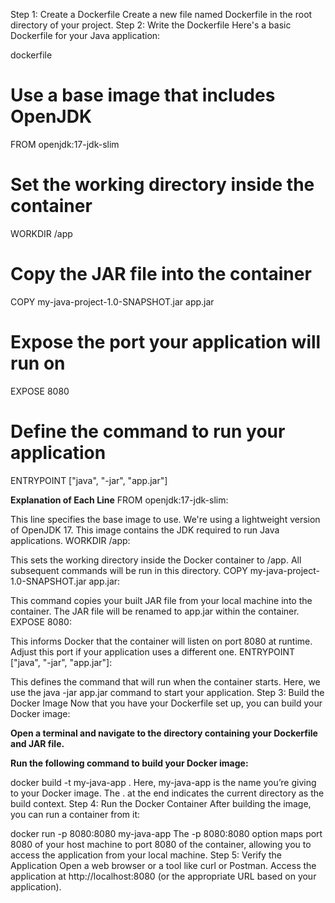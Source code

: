 Step 1: Create a Dockerfile
Create a new file named Dockerfile in the root directory of your project.
Step 2: Write the Dockerfile
Here's a basic Dockerfile for your Java application:

dockerfile

# Use a base image that includes OpenJDK
FROM openjdk:17-jdk-slim

# Set the working directory inside the container
WORKDIR /app

# Copy the JAR file into the container
COPY my-java-project-1.0-SNAPSHOT.jar app.jar

# Expose the port your application will run on
EXPOSE 8080

# Define the command to run your application
ENTRYPOINT ["java", "-jar", "app.jar"]

**Explanation of Each Line**
FROM openjdk:17-jdk-slim:

This line specifies the base image to use. We're using a lightweight version of OpenJDK 17. This image contains the JDK required to run Java applications.
WORKDIR /app:

This sets the working directory inside the Docker container to /app. All subsequent commands will be run in this directory.
COPY my-java-project-1.0-SNAPSHOT.jar app.jar:

This command copies your built JAR file from your local machine into the container. The JAR file will be renamed to app.jar within the container.
EXPOSE 8080:

This informs Docker that the container will listen on port 8080 at runtime. Adjust this port if your application uses a different one.
ENTRYPOINT ["java", "-jar", "app.jar"]:

This defines the command that will run when the container starts. Here, we use the java -jar app.jar command to start your application.
Step 3: Build the Docker Image
Now that you have your Dockerfile set up, you can build your Docker image:

**Open a terminal and navigate to the directory containing your Dockerfile and JAR file.**

**Run the following command to build your Docker image:**

docker build -t my-java-app .
Here, my-java-app is the name you’re giving to your Docker image. The . at the end indicates the current directory as the build context.
Step 4: Run the Docker Container
After building the image, you can run a container from it:

docker run -p 8080:8080 my-java-app
The -p 8080:8080 option maps port 8080 of your host machine to port 8080 of the container, allowing you to access the application from your local machine.
Step 5: Verify the Application
Open a web browser or a tool like curl or Postman.
Access the application at http://localhost:8080 (or the appropriate URL based on your application).
